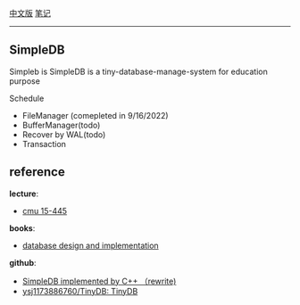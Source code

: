 
[中文版](CHINESE_README.md)
[笔记](https://zhuanlan.zhihu.com/p/563388103)

----

## SimpleDB

Simpleb is SimpleDB is a tiny-database-manage-system for education purpose

Schedule 

- FileManager (comepleted in 9/16/2022)
- BufferManager(todo)
- Recover by WAL(todo)
- Transaction

## reference

**lecture**: 

- [cmu 15-445](https://15445.courses.cs.cmu.edu/fall2022/)

**books**:

- [database design and implementation](www.cs.bc.edu/~sciore/simpledb/)

**github**:

- [SimpleDB implemented by C++ （rewrite)](​github.com/wattlebirdaz/simpledb)
- [ysj1173886760/TinyDB: TinyDB](​github.com/ysj1173886760/TinyDB)

